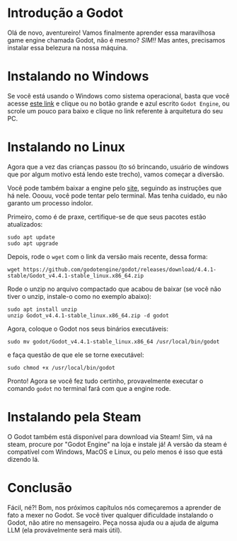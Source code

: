 # Introdução a Godot

Olá de novo, aventureiro! Vamos finalmente aprender essa maravilhosa game engine chamada Godot, não é mesmo? *SIM!!* Mas antes, precisamos instalar essa belezura na nossa máquina.

# Instalando no Windows

Se você está usando o Windows como sistema operacional, basta que você acesse [este link](https://godotengine.org/download/windows/) e clique ou no botão grande e azul escrito `Godot Engine`, ou scrole um pouco para baixo e clique no link referente à arquitetura do seu PC.

# Instalando no Linux

Agora que a vez das crianças passou (to só brincando, usuário de windows que por algum motivo está lendo este trecho), vamos começar a diversão.

Você pode também baixar a engine pelo [site](https://godotengine.org/download/linux/), seguindo as instruções que há nele. Ooouu, você pode tentar pelo terminal. Mas tenha cuidado, eu não garanto um processo indolor.

Primeiro, como é de praxe, certifique-se de que seus pacotes estão atualizados:

``` Shell 
sudo apt update
sudo apt upgrade
```

Depois, rode o `wget` com o link da versão mais recente, dessa forma:

``` Shell 
wget https://github.com/godotengine/godot/releases/download/4.4.1-stable/Godot_v4.4.1-stable_linux.x86_64.zip
```

Rode o unzip no arquivo compactado que acabou de baixar (se você não tiver o unzip, instale-o como no exemplo abaixo):

``` Shell
sudo apt install unzip
unzip Godot_v4.4.1-stable_linux.x86_64.zip -d godot
```

Agora, coloque o Godot nos seus binários executáveis:

``` Shell
sudo mv godot/Godot_v4.4.1-stable_linux.x86_64 /usr/local/bin/godot
```

e faça questão de que ele se torne executável:

``` Shell
sudo chmod +x /usr/local/bin/godot
```

Pronto! Agora se você fez tudo certinho, provavelmente executar o comando `godot` no terminal fará com que a engine rode.

# Instalando pela Steam

O Godot também está disponível para download via Steam! Sim, vá na steam, procure por "Godot Engine" na loja e instale já! A versão da steam é compatível com Windows, MacOS e Linux, ou pelo menos é isso que está dizendo lá.

# Conclusão

Fácil, né?! Bom, nos próximos capítulos nós começaremos a aprender de fato a mexer no Godot. Se você tiver qualquer dificuldade instalando o Godot, não atire no mensageiro. Peça nossa ajuda ou a ajuda de alguma LLM (ela provávelmente será mais útil).